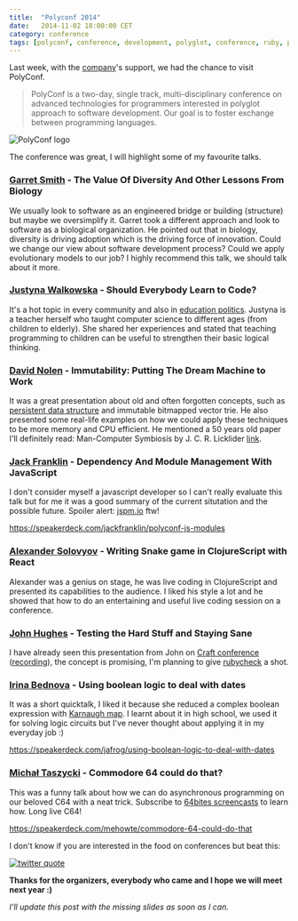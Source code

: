 ```yaml
---
title:  "Polyconf 2014"
date:   2014-11-02 18:00:00 CET
category: conference
tags: [polyconf, conference, development, polyglot, conference, ruby, poland, poznan]
---
```

Last week, with the [company][dina]'s support, we had the chance to visit PolyConf.

> PolyConf is a two-day, single track, multi-disciplinary conference on advanced
technologies for programmers interested in polyglot approach to software development.
Our goal is to foster exchange between programming languages.

<img src="https://dl.dropboxusercontent.com/u/3092188/blog/2014.11/polyconf.png" alt="PolyConf logo" title="PolyConf logo" class="center" />

The conference was great, I will highlight some of my favourite talks.

### [Garret Smith][gsmith] - The Value Of Diversity And Other Lessons From Biology

We usually look to software as an engineered bridge or building (structure) but
maybe we oversimplify it. Garret took a different approach and look to software
as a biological organization. He pointed out that in biology, diversity is driving
adoption which is the driving force of innovation. Could we change our view about
software development process? Could we apply evolutionary models to our job?
I highly recommend this talk, we should talk about it more.

### [Justyna Walkowska][jwalkowska] - Should Everybody Learn to Code?

It's a hot topic in every community and also in [education politics][comprev].
Justyna is a teacher herself who taught computer science to different ages
(from children to elderly). She shared her experiences and stated that teaching
programming to children can be useful to strengthen their basic logical thinking.

### [David Nolen][dnolen] - Immutability: Putting The Dream Machine to Work

It was a great presentation about old and often forgotten concepts, such as
[persistent data structure][pdstr] and immutable bitmapped vector trie. He also
presented some real-life examples on how we could apply these techniques to be
more memory and CPU efficient. He mentioned a 50 years old paper I'll definitely
read: Man-Computer Symbiosis by J. C. R. Licklider [link][mancompsymb].

### [Jack Franklin][jfranklin] - Dependency And Module Management With JavaScript

I don't consider myself a javascript developer so I can't really evaluate this
talk but for me it was a good summary of the current situtation and the possible
future. Spoiler alert: [jspm.io](http://jspm.io) ftw!

<https://speakerdeck.com/jackfranklin/polyconf-js-modules>

### [Alexander Solovyov][asolovyov] - Writing Snake game in ClojureScript with React

Alexander was a genius on stage, he was live coding in ClojureScript and presented
its capabilities to the audience. I liked his style a lot and he showed that how
to do an entertaining and useful live coding session on a conference.

### [John Hughes][jhughes] - Testing the Hard Stuff and Staying Sane

I have already seen this presentation from John on [Craft conference][craftqc]
([recording][quickchecktalk]), the concept is promising, I'm planning to give
[rubycheck][rbcheck] a shot.

### [Irina Bednova][ibednova] - Using boolean logic to deal with dates

It was a short quicktalk, I liked it because she reduced a complex boolean expression
with [Karnaugh map][karnaugh]. I learnt about it in high school, we used it for
solving logic circuits but I've never thought about applying it in my everyday job :)

<https://speakerdeck.com/jafrog/using-boolean-logic-to-deal-with-dates>

### [Michał Taszycki][mtaszycki] - Commodore 64 could do that?

This was a funny talk about how we can do asynchronous programming on our beloved
C64 with a neat trick. Subscribe to [64bites screencasts][64bites] to learn how.
Long live C64!

<https://speakerdeck.com/mehowte/commodore-64-could-do-that>

I don't know if you are interested in the food on conferences but beat this:

<a href="https://twitter.com/Jack_Franklin/status/528136828742676480">
  <img src="https://dl.dropboxusercontent.com/u/3092188/blog/2014.11/528136828742676480.png" alt="twitter quote" title="omnom :)" class="center" />
</a>

**Thanks for the organizers, everybody who came and I hope we will meet next year :)**

_I'll update this post with the missing slides as soon as I can._

[dina]: http://www.digitalnatives.hu
[gsmith]: http://twitter.com/gar1t
[jwalkowska]: http://girllostinit.com
[dnolen]: http://twitter.com/swannodette
[ztellman]: http://twitter.com/ztellman
[jfranklin]: http://twitter.com/Jack_Franklin
[asolovyov]: http://twitter.com/asolovyov
[jhughes]: http://twitter.com/rjmh
[ibednova]: https://twitter.com/jafrog
[mtaszycki]: https://twitter.com/mehowte
[comprev]: http://www.bbc.com/news/technology-29010511
[pdstr]: http://en.wikipedia.org/wiki/Persistent_data_structure
[mancompsymb]: http://groups.csail.mit.edu/medg/people/psz/Licklider.html
[craftqc]: http://craft-conf.com/2014/#speakers/JohnHughes
[quickchecktalk]: http://www.ustream.tv/recorded/46638775
[rbcheck]: https://github.com/mcandre/rubycheck
[karnaugh]: http://en.wikipedia.org/wiki/Karnaugh_map
[64bites]: http://signup.64bites.com
